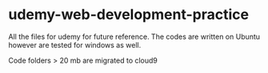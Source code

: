 # udemy-web-development-practice
All the files for udemy for future reference. The codes are written on Ubuntu however are tested for windows as well.

Code folders > 20 mb are migrated to cloud9
